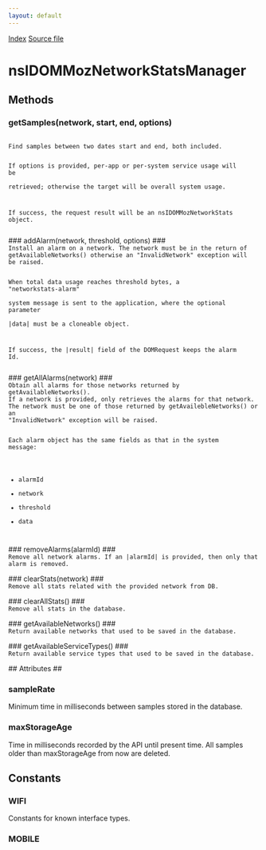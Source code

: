 ```yaml
---
layout: default
---
```

<div id='links'><a href="../index.html">Index</a>
<a href="http://dxr.mozilla.org/mozilla-central/source/dom/network/interfaces/nsIDOMNetworkStatsManager.idl">Source file</a>
</div>

# nsIDOMMozNetworkStatsManager #

## Methods ##

### getSamples(network, start, end, options) ###
<code>  
Find samples between two dates start and end, both included.  
  
If options is provided, per-app or per-system service usage will be  
retrieved; otherwise the target will be overall system usage.  
  
If success, the request result will be an nsIDOMMozNetworkStats object.  
  
</code>
### addAlarm(network, threshold, options) ###
<code>  
Install an alarm on a network. The network must be in the return of  
getAvailableNetworks() otherwise an "InvalidNetwork" exception will  
be raised.  
  
When total data usage reaches threshold bytes, a "networkstats-alarm"  
system message is sent to the application, where the optional parameter  
|data| must be a cloneable object.  
  
If success, the |result| field of the DOMRequest keeps the alarm Id.  
  
</code>
### getAllAlarms(network) ###
<code>  
Obtain all alarms for those networks returned by getAvailableNetworks().  
If a network is provided, only retrieves the alarms for that network.  
The network must be one of those returned by getAvailebleNetworks() or an  
"InvalidNetwork" exception will be raised.  
  
Each alarm object has the same fields as that in the system message:  
 - alarmId  
 - network  
 - threshold  
 - data  
  
</code>
### removeAlarms(alarmId) ###
<code>  
Remove all network alarms. If an |alarmId| is provided, then only that  
alarm is removed.  
  
</code>
### clearStats(network) ###
<code>  
Remove all stats related with the provided network from DB.  
  
</code>
### clearAllStats() ###
<code>  
Remove all stats in the database.  
  
</code>
### getAvailableNetworks() ###
<code>  
Return available networks that used to be saved in the database.  
  
</code>
### getAvailableServiceTypes() ###
<code>  
Return available service types that used to be saved in the database.  
  
</code>
## Attributes ##

### sampleRate ###
  
Minimum time in milliseconds between samples stored in the database.  
  

### maxStorageAge ###
  
Time in milliseconds recorded by the API until present time. All samples  
older than maxStorageAge from now are deleted.  
  

## Constants ##

### WIFI ###
  
Constants for known interface types.  
  

### MOBILE ###
